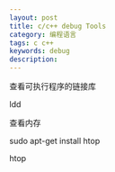 ```yaml
---
layout: post
title: c/c++ debug Tools
category: 编程语言
tags: c c++
keywords: debug
description:
---
```


查看可执行程序的链接库

ldd <exe>

查看内存

sudo apt-get install htop

htop